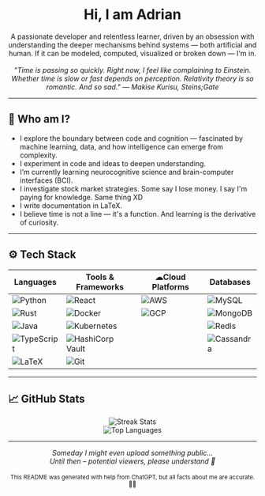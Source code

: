 <h1 align="center">Hi, I am Adrian</h1>

<p align="center">
  A passionate developer and relentless learner, driven by an obsession with understanding the deeper mechanisms behind systems — both artificial and human.
  If it can be modeled, computed, visualized or broken down — I'm in.<br><br>
  <em>"Time is passing so quickly. Right now, I feel like complaining to Einstein. Whether time is slow or fast depends on perception. Relativity theory is so romantic. And so sad." — Makise Kurisu, Steins;Gate</em>
</p>

---

## 🧩 Who am I?

- I explore the boundary between code and cognition — fascinated by machine learning, data, and how intelligence can emerge from complexity.
- I experiment in code and ideas to deepen understanding.
- I’m currently learning neurocognitive science and brain-computer interfaces (BCI).
- I investigate stock market strategies. Some say I lose money. I say I'm paying for knowledge. Same thing XD
- I write documentation in LaTeX.
- I believe time is not a line — it's a function. And learning is the derivative of curiosity.

---

## ⚙️ Tech Stack

| Languages              | Tools & Frameworks             | ☁Cloud Platforms                     | Databases                          |
|--------------------------|---------------------------------|-------------------------------------|-------------------------------------|
| ![Python](https://img.shields.io/badge/Python-3776AB?style=flat&logo=python&logoColor=white) | ![React](https://img.shields.io/badge/React-61DAFB?logo=react&logoColor=black)           | ![AWS](https://img.shields.io/badge/Amazon_Web_Services_(AWS)-232F3E?style=flat&logo=amazon-web-services&logoColor=white) | ![MySQL](https://img.shields.io/badge/MySQL-4479A1?logo=mysql&logoColor=white)           |
| ![Rust](https://img.shields.io/badge/Rust-000000?logo=rust&logoColor=white)              | ![Docker](https://img.shields.io/badge/Docker-2496ED?logo=docker&logoColor=white)       | ![GCP](https://img.shields.io/badge/Google_Cloud_Platform_(GCP)-4285F4?style=flat&logo=google-cloud&logoColor=white) | ![MongoDB](https://img.shields.io/badge/MongoDB-47A248?logo=mongodb&logoColor=white)      |
| ![Java](https://img.shields.io/badge/Java-ED8B00?style=flat&logo=openjdk&logoColor=white) | ![Kubernetes](https://img.shields.io/badge/Kubernetes-326CE5?logo=kubernetes&logoColor=white) |                                     | ![Redis](https://img.shields.io/badge/Redis-DC382D?logo=redis&logoColor=white)            |
| ![TypeScript](https://img.shields.io/badge/TypeScript-3178C6?logo=typescript&logoColor=white) | ![HashiCorp Vault](https://img.shields.io/badge/HashiCorp_Vault-000000?logo=HashiCorp&logoColor=white) |                                     | ![Cassandra](https://img.shields.io/badge/Cassandra-1287B1?logo=apachecassandra&logoColor=white) |
| ![LaTeX](https://img.shields.io/badge/LaTeX-008080?logo=latex&logoColor=white)          | ![Git](https://img.shields.io/badge/Git-F05032?logo=git&logoColor=white)               |                                     |                                     |


---

## 📈 GitHub Stats

<div align="center">
  <img src="https://github-readme-streak-stats.herokuapp.com/?user=iadyo&theme=omni&hide_border=false" alt="Streak Stats" />
  <br />
  <img src="https://github-readme-stats.vercel.app/api/top-langs/?username=iadyo&layout=compact&theme=radical" alt="Top Languages" />
</div>

---

<div align="center">
  <em>
    Someday I might even upload something public... <br />
    Until then – potential viewers, please understand 💜
  </em><br><br>
  <small>This README was generated with help from ChatGPT, but all facts about me are accurate. 💜💜</small>
</div>
